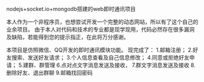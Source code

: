 nodejs+socket.io+mongodb搭建的web即时通讯项目

本人作为一个非程序员，也想尝试开发一个完整的动态网站，所以有了这个自己的业余项目。
由于本人对代码和技术的专业都是现学现用，代码必然存在很多漏洞及缺陷，若能得到您的提示指正，在此将万分感谢。

本项目是仿照微信、QQ开发的即时通讯模块功能。
现完成了：
1.邮箱注册；
2.好友搜索、发送好友请求；
3.个人信息查看及自己信息修改；
4.同意或拒绝好友申请；
5.建群、群管理
6.点对点文字消息发送及接收，
7.群文字消息发送及接收
8.删除好友、退出群聊
9.邮箱找回密码


